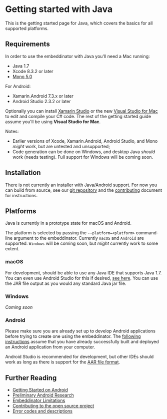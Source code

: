# Getting started with Java

This is the getting started page for Java, which covers the basics for all supported platforms.

## Requirements

In order to use the embeddinator with Java you'll need a Mac running:
* Java 1.7
* Xcode 8.3.2 or later
* [Mono 5.0](http://www.mono-project.com/download/)

For Android:
* Xamarin.Android 7.3.x or later
* Android Studio 2.3.2 or later

Optionally you can install [Xamarin Studio](https://developer.xamarin.com/guides/cross-platform/xamarin-studio/) or the new [Visual Studio for Mac](https://www.visualstudio.com/vs/visual-studio-mac/) to edit and compile your C# code. The rest of the getting started guide assume you'll be using **Visual Studio for Mac**.


Notes:

* Earlier versions of Xcode, Xamarin.Android, Android Studio, and Mono _might_ work, but are untested and unsupported;
* Code generation can be done on Windows, and desktop Java _should_ work (needs testing). Full support for Windows will be coming soon.

## Installation

There is not currently an installer with Java/Android support. For now you can build from source, see our [git repository](https://github.com/mono/Embeddinator-4000/tree/objc) and the [contributing](Contributing.md) document for instructions.

## Platforms

Java is currently in a prototype state for macOS and Android.

The platform is selected by passing the `--platform=<platform>` command-line
argument to the embeddinator. Currently `macOS` and `Android` are supported. `Windows` will be coming soon, but _might_ currently work to some extent.

### macOS

For development, should be able to use any Java IDE that supports Java 1.7. You can even use Android Studio for this if desired, [see here](https://stackoverflow.com/questions/16626810/can-android-studio-be-used-to-run-standard-java-projects). You can use the JAR file output as you would any standard Java jar file.

### Windows

_Coming soon_

### Android

Please make sure you are already set up to develop Android applications before trying to create one using the embeddinator. The [following instructions](getting-started-java-android.md) assume that you have already successfully built and deployed an Android application from your computer.

Android Studio is recommended for development, but other IDEs should work as long as there is support for the [AAR file format](https://developer.android.com/studio/projects/android-library.html). 

## Further Reading

* [Getting Started on Android](getting-started-java-android.md)
* [Preliminary Android Research](android-preliminary-research.md)
* [Embeddinator Limitations](Limitations.md)
* [Contributing to the open source project](Contributing.md)
* [Error codes and descriptions](errors.md)

